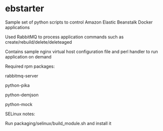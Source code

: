# ebstarter
Sample set of python scripts to control Amazon Elastic Beanstalk Docker applications

Used RabbitMQ to process application commands such as create/rebuild/delete/deleteaged

Contains sample nginx virtual host configuration file and perl handler to run application on demand

Required rpm packages:

 rabbitmq-server

 python-pika

 python-demjson

 python-mock

SELinux notes:

 Run packaging/selinux/build_module.sh and install it
